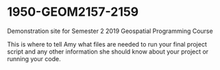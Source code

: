 # 1950-GEOM2157-2159
Demonstration site for Semester 2 2019 Geospatial Programming Course

This is where to tell Amy what files are needed to run your final project script and any other information she should know about your project or running your code.
